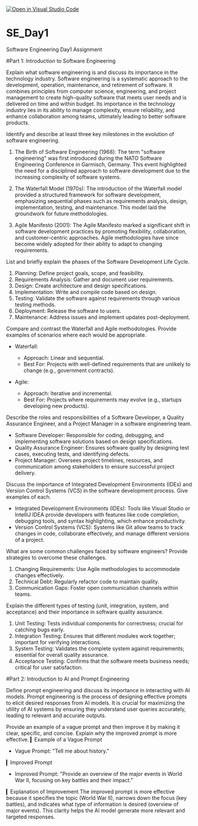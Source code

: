 [![Open in Visual Studio Code](https://classroom.github.com/assets/open-in-vscode-2e0aaae1b6195c2367325f4f02e2d04e9abb55f0b24a779b69b11b9e10269abc.svg)](https://classroom.github.com/online_ide?assignment_repo_id=15574839&assignment_repo_type=AssignmentRepo)
# SE_Day1
Software Engineering Day1 Assignment

#Part 1: Introduction to Software Engineering

Explain what software engineering is and discuss its importance in the technology industry.
Software engineering is a systematic approach to the development, operation, maintenance, and retirement of software. It combines principles from computer science, engineering, and project management to create high-quality software that meets user needs and is delivered on time and within budget. Its importance in the technology industry lies in its ability to manage complexity, ensure reliability, and enhance collaboration among teams, ultimately leading to better software products.


Identify and describe at least three key milestones in the evolution of software engineering.
1. The Birth of Software Engineering (1968): The term "software engineering" was first introduced during the NATO Software Engineering Conference in Garmisch, Germany. This event highlighted the need for a disciplined approach to software development due to the increasing complexity of software systems.

2. The Waterfall Model (1970s): The introduction of the Waterfall model provided a structured framework for software development, emphasizing sequential phases such as requirements analysis, design, implementation, testing, and maintenance. This model laid the groundwork for future methodologies.

3. Agile Manifesto (2001): The Agile Manifesto marked a significant shift in software development practices by promoting flexibility, collaboration, and customer-centric approaches. Agile methodologies have since become widely adopted for their ability to adapt to changing requirements.

List and briefly explain the phases of the Software Development Life Cycle.
1. Planning: Define project goals, scope, and feasibility.
2. Requirements Analysis: Gather and document user requirements.
3. Design: Create architecture and design specifications.
4. Implementation: Write and compile code based on design.
5. Testing: Validate the software against requirements through various testing methods.
6. Deployment: Release the software to users.
7. Maintenance: Address issues and implement updates post-deployment.

Compare and contrast the Waterfall and Agile methodologies. Provide examples of scenarios where each would be appropriate.
- Waterfall:
  - Approach: Linear and sequential.
  - Best For: Projects with well-defined requirements that are unlikely to change (e.g., government contracts).
  
- Agile:
  - Approach: Iterative and incremental.
  - Best For: Projects where requirements may evolve (e.g., startups developing new products).


Describe the roles and responsibilities of a Software Developer, a Quality Assurance Engineer, and a Project Manager in a software engineering team.
- Software Developer: Responsible for coding, debugging, and implementing software solutions based on design specifications.
- Quality Assurance Engineer: Ensures software quality by designing test cases, executing tests, and identifying defects.
- Project Manager: Oversees project timelines, resources, and communication among stakeholders to ensure successful project delivery.

Discuss the importance of Integrated Development Environments (IDEs) and Version Control Systems (VCS) in the software development process. Give examples of each.
- Integrated Development Environments (IDEs): Tools like Visual Studio or IntelliJ IDEA provide developers with features like code completion, debugging tools, and syntax highlighting, which enhance productivity.
- Version Control Systems (VCS): Systems like Git allow teams to track changes in code, collaborate effectively, and manage different versions of a project.

What are some common challenges faced by software engineers? Provide strategies to overcome these challenges.
1. Changing Requirements: Use Agile methodologies to accommodate changes effectively.
2. Technical Debt: Regularly refactor code to maintain quality.
3. Communication Gaps: Foster open communication channels within teams.

Explain the different types of testing (unit, integration, system, and acceptance) and their importance in software quality assurance.
1. Unit Testing: Tests individual components for correctness; crucial for catching bugs early.
2. Integration Testing: Ensures that different modules work together; important for verifying interactions.
3. System Testing: Validates the complete system against requirements; essential for overall quality assurance.
4. Acceptance Testing: Confirms that the software meets business needs; critical for user satisfaction.

#Part 2: Introduction to AI and Prompt Engineering

Define prompt engineering and discuss its importance in interacting with AI models.
Prompt engineering is the process of designing effective prompts to elicit desired responses from AI models. It is crucial for maximizing the utility of AI systems by ensuring they understand user queries accurately, leading to relevant and accurate outputs.

Provide an example of a vague prompt and then improve it by making it clear, specific, and concise. Explain why the improved prompt is more effective.
▎Example of a Vague Prompt
- Vague Prompt: "Tell me about history."
  
▎Improved Prompt
- Improved Prompt: "Provide an overview of the major events in World War II, focusing on key battles and their impact."

▎Explanation of Improvement
The improved prompt is more effective because it specifies the topic (World War II), narrows down the focus (key battles), and indicates what type of information is desired (overview of major events). This clarity helps the AI model generate more relevant and targeted responses.
